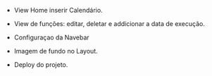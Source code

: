 - View Home inserir Calendário.

- View de funções: editar, deletar e addicionar a data de execução.

- Configuraçao da Navebar 

- Imagem de fundo no Layout.

- Deploy do projeto.